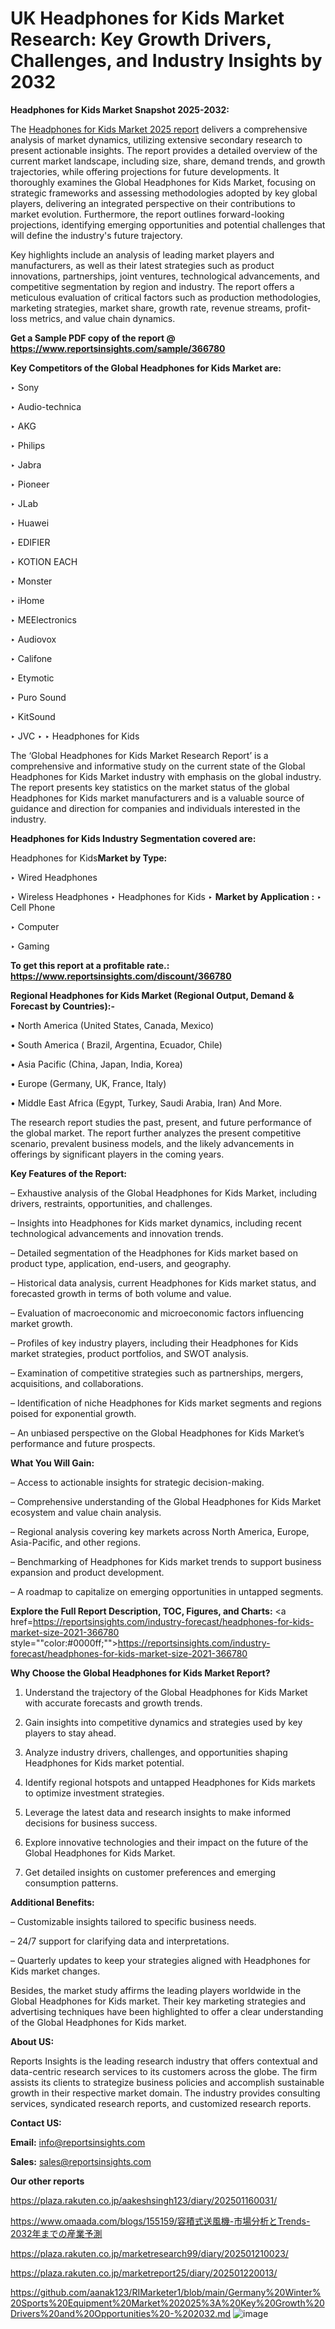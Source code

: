 # UK Headphones for Kids Market Research: Key Growth Drivers, Challenges, and Industry Insights by 2032

<strong>Headphones for Kids Market Snapshot 2025-2032:</strong>

The <a href=https://www.reportsinsights.com/sample/366780>Headphones for Kids Market 2025 report</a> delivers a comprehensive analysis of market dynamics, utilizing extensive secondary research to present actionable insights. The report provides a detailed overview of the current market landscape, including size, share, demand trends, and growth trajectories, while offering projections for future developments. It thoroughly examines the Global Headphones for Kids Market, focusing on strategic frameworks and assessing methodologies adopted by key global players, delivering an integrated perspective on their contributions to market evolution. Furthermore, the report outlines forward-looking projections, identifying emerging opportunities and potential challenges that will define the industry's future trajectory.

Key highlights include an analysis of leading market players and manufacturers, as well as their latest strategies such as product innovations, partnerships, joint ventures, technological advancements, and competitive segmentation by region and industry. The report offers a meticulous evaluation of critical factors such as production methodologies, marketing strategies, market share, growth rate, revenue streams, profit-loss metrics, and value chain dynamics.

<strong>Get a Sample PDF copy of the report @ <a href=https://www.reportsinsights.com/sample/366780 style=color:#0000ff;>https://www.reportsinsights.com/sample/366780</a></strong>

<strong>Key Competitors of the Global Headphones for Kids Market are:</strong>

‣ Sony

‣ Audio-technica

‣ AKG

‣ Philips

‣ Jabra

‣ Pioneer

‣ JLab

‣ Huawei

‣ EDIFIER

‣ KOTION EACH

‣ Monster

‣ iHome

‣ MEElectronics

‣ Audiovox

‣ Califone

‣ Etymotic

‣ Puro Sound

‣ KitSound

‣ JVC
‣ 
‣ Headphones for Kids

The ‘Global Headphones for Kids Market Research Report’ is a comprehensive and informative study on the current state of the Global Headphones for Kids Market industry with emphasis on the global industry. The report presents key statistics on the market status of the global Headphones for Kids market manufacturers and is a valuable source of guidance and direction for companies and individuals interested in the industry.

<strong>Headphones for Kids Industry Segmentation covered are:</strong>

Headphones for Kids<strong>Market by Type:</strong>

‣ Wired Headphones

‣ Wireless Headphones
‣ Headphones for Kids 
‣ 
<strong>Market by Application :</strong>
‣ Cell Phone

‣ Computer

‣ Gaming

<strong>To get this report at a profitable rate.: <a href=https://www.reportsinsights.com/discount/366780 style=color:#0000ff;>https://www.reportsinsights.com/discount/366780</a></strong>

<strong>Regional Headphones for Kids Market (Regional Output, Demand &amp; Forecast by Countries):-</strong>

• North America (United States, Canada, Mexico)

• South America ( Brazil, Argentina, Ecuador, Chile)

• Asia Pacific (China, Japan, India, Korea)

• Europe (Germany, UK, France, Italy)

• Middle East Africa (Egypt, Turkey, Saudi Arabia, Iran) And More.

The research report studies the past, present, and future performance of the global market. The report further analyzes the present competitive scenario, prevalent business models, and the likely advancements in offerings by significant players in the coming years.

<strong>Key Features of the Report:</strong>

– Exhaustive analysis of the Global Headphones for Kids Market, including drivers, restraints, opportunities, and challenges.

– Insights into Headphones for Kids market dynamics, including recent technological advancements and innovation trends.

– Detailed segmentation of the Headphones for Kids market based on product type, application, end-users, and geography.

– Historical data analysis, current Headphones for Kids market status, and forecasted growth in terms of both volume and value.

– Evaluation of macroeconomic and microeconomic factors influencing market growth.

– Profiles of key industry players, including their Headphones for Kids market strategies, product portfolios, and SWOT analysis.

– Examination of competitive strategies such as partnerships, mergers, acquisitions, and collaborations.

– Identification of niche Headphones for Kids market segments and regions poised for exponential growth.

– An unbiased perspective on the Global Headphones for Kids Market’s performance and future prospects.

<strong>What You Will Gain:</strong>

– Access to actionable insights for strategic decision-making.

– Comprehensive understanding of the Global Headphones for Kids Market ecosystem and value chain analysis.

– Regional analysis covering key markets across North America, Europe, Asia-Pacific, and other regions.

– Benchmarking of Headphones for Kids market trends to support business expansion and product development.

– A roadmap to capitalize on emerging opportunities in untapped segments.

<strong>Explore the Full Report Description, TOC, Figures, and Charts:</strong>
<a href=https://reportsinsights.com/industry-forecast/headphones-for-kids-market-size-2021-366780 style=""color:#0000ff;"">https://reportsinsights.com/industry-forecast/headphones-for-kids-market-size-2021-366780</a>

<strong>Why Choose the Global Headphones for Kids Market Report?</strong>

1. Understand the trajectory of the Global Headphones for Kids Market with accurate forecasts and growth trends.

2. Gain insights into competitive dynamics and strategies used by key players to stay ahead.

3. Analyze industry drivers, challenges, and opportunities shaping Headphones for Kids market potential.

4. Identify regional hotspots and untapped Headphones for Kids markets to optimize investment strategies.

5. Leverage the latest data and research insights to make informed decisions for business success.

6. Explore innovative technologies and their impact on the future of the Global Headphones for Kids Market.

7. Get detailed insights on customer preferences and emerging consumption patterns.

<strong>Additional Benefits:</strong>

– Customizable insights tailored to specific business needs.

– 24/7 support for clarifying data and interpretations.

– Quarterly updates to keep your strategies aligned with Headphones for Kids market changes.

Besides, the market study affirms the leading players worldwide in the Global Headphones for Kids market. Their key marketing strategies and advertising techniques have been highlighted to offer a clear understanding of the Global Headphones for Kids market.

<strong><strong>About US</strong>:</strong>

Reports Insights is the leading research industry that offers contextual and data-centric research services to its customers across the globe. The firm assists its clients to strategize business policies and accomplish sustainable growth in their respective market domain. The industry provides consulting services, syndicated research reports, and customized research reports.

<strong>Contact US:</strong>

<p class=><b>Email:</b> <a href=mailto:info@reportsinsights.com>info@reportsinsights.com</a></p>
<p class=><b>Sales:</b> <a href=mailto:sales@reportsinsights.com>sales@reportsinsights.com</a></p>

<strong>Our other reports</strong>

<a href=https://plaza.rakuten.co.jp/aakeshsingh123/diary/202501160031/>https://plaza.rakuten.co.jp/aakeshsingh123/diary/202501160031/</a>

<a href=https://www.omaada.com/blogs/155159/容積式送風機-市場分析とTrends-2032年までの産業予測>https://www.omaada.com/blogs/155159/容積式送風機-市場分析とTrends-2032年までの産業予測</a>

<a href=https://plaza.rakuten.co.jp/marketresearch99/diary/202501210023/>https://plaza.rakuten.co.jp/marketresearch99/diary/202501210023/</a>

<a href=https://plaza.rakuten.co.jp/marketreport25/diary/202501220013/>https://plaza.rakuten.co.jp/marketreport25/diary/202501220013/</a>

<a href=https://github.com/aanak123/RIMarketer1/blob/main/Germany%20Winter%20Sports%20Equipment%20Market%202025%3A%20Key%20Growth%20Drivers%20and%20Opportunities%20-%202032.md>https://github.com/aanak123/RIMarketer1/blob/main/Germany%20Winter%20Sports%20Equipment%20Market%202025%3A%20Key%20Growth%20Drivers%20and%20Opportunities%20-%202032.md</a>
![image](https://github.com/user-attachments/assets/902e212f-1e69-46c0-8673-8ef882576508)
